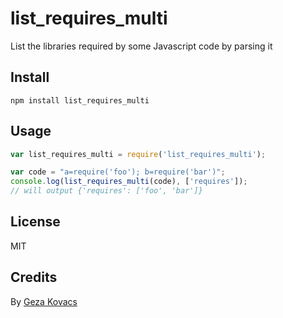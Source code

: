 # list_requires_multi

List the libraries required by some Javascript code by parsing it

## Install

```
npm install list_requires_multi
```

## Usage

```javascript
var list_requires_multi = require('list_requires_multi');

var code = "a=require('foo'); b=require('bar')";
console.log(list_requires_multi(code), ['requires']);
// will output {'requires': ['foo', 'bar']}
```

## License

MIT

## Credits

By [Geza Kovacs](https://github.com/gkovacs)
